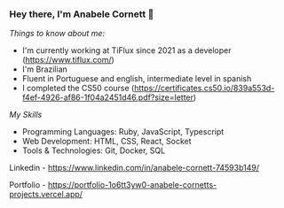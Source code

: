 ### Hey there, I'm Anabele Cornett 👋

*Things to know about me:*

- I'm currently working at TiFlux since 2021 as a developer (https://www.tiflux.com/)
- I'm Brazilian
- Fluent in Portuguese and english, intermediate level in spanish
- I completed the CS50 course (https://certificates.cs50.io/839a553d-f4ef-4926-af86-1f04a2451d46.pdf?size=letter)

*My Skills*

- Programming Languages: Ruby, JavaScript, Typescript
- Web Development: HTML, CSS, React, Socket
- Tools & Technologies: Git, Docker, SQL

Linkedin - https://www.linkedin.com/in/anabele-cornett-74593b149/

Portfolio - https://portfolio-1o6tt3yw0-anabele-cornetts-projects.vercel.app/







